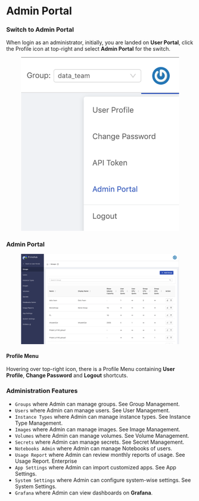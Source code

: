 # Admin Portal

### Switch to Admin Portal

When login as an administrator, initially, you are landed on **User Portal**, click the Profile icon at top-right and select **Admin Portal** for the switch.

<figure><img src="../.gitbook/assets/v3-admin-entry.png" alt=""><figcaption></figcaption></figure>

### Admin Portal

<figure><img src="../.gitbook/assets/v310-landing-admin.png" alt=""><figcaption></figcaption></figure>

#### Profile Menu

Hovering over top-right icon, there is a Profile Menu containing **User Profile**, **Change Password** and **Logout** shortcuts.

### Administration Features

* `Groups` where Admin can manage groups. See Group Management.
* `Users` where Admin can manage users. See User Management.
* `Instance Types` where Admin can manage instance types. See Instance Type Management.
* `Images` where Admin can manage images. See Image Management.
* `Volumes` where Admin can manage volumes. See Volume Management.
* `Secrets` where Admin can manage secrets. See Secret Management.
* `Notebooks Admin` where Admin can manage Notebooks of users.
* `Usage Report` where Admin can review monthly reports of usage. See Usage Report. Enterprise
* `App Settings` where Admin can import customized apps. See App Settings.
* `System Settings` where Admin can configure system-wise settings. See System Settings.
* `Grafana` where Admin can view dashboards on **Grafana**.
